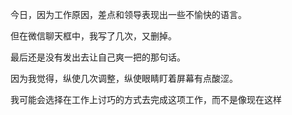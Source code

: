 今日，因为工作原因，差点和领导表现出一些不愉快的语言。

但在微信聊天框中，我写了几次，又删掉。

最后还是没有发出去让自己爽一把的那句话。

因为我觉得，纵使几次调整，纵使眼睛盯着屏幕有点酸涩。

我可能会选择在工作上讨巧的方式去完成这项工作，而不是像现在这样
